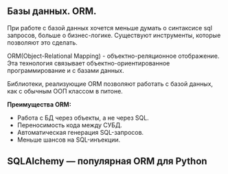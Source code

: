 ## Базы данных. ORM.

При работе с базой данных хочется меньше думать о синтаксисе sql запросов, больше о бизнес-логике. Существуют инструменты, которые позволяют это сделать. 

ORM(Object-Relational Mapping) - объектно-реляционное отображение. Эта технология связывает объектно-ориентированное программирование и с базами данных.

Библиотеки, реализующие ORM позволяют работать с базой данных, как с обычным ООП классом в питоне. 

**Преимущества ORM:**

- Работа с БД через объекты, а не через SQL.
- Переносимость кода между СУБД.
- Автоматическая генерация SQL-запросов.
- Меньше шансов на SQL-инъекции.

## SQLAlchemy — популярная ORM для Python



